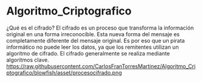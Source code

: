 # Algoritmo_Criptografico
¿Qué es el cifrado?
El cifrado es un proceso que transforma la información original en una forma irreconocible. Esta nueva forma del mensaje es completamente diferente del mensaje original. Es por eso que un pirata informático no puede leer los datos, ya que los remitentes utilizan un algoritmo de cifrado. El cifrado generalmente se realiza mediante algoritmos clave.
https://raw.githubusercontent.com/CarlosFranTorresMartinez/Algoritmo_Criptografico/blowfish/asset/procesocifrado.png
